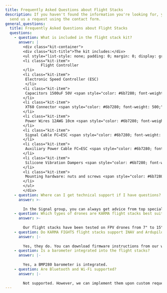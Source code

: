 ```yaml
---
title: Frequently Asked Questions about Flight Stacks
description: If you haven't found the information you're looking for, you can
  send us a request using the contact form.
general_questions:
  title: Frequently Asked Questions about Flight Stacks
  questions:
    - question: What is included in the flight stack kit?
      answer: |
        <div class="kit-container">
        <div class="kit-title">The kit includes:</div>
        <ul style="list-style: none; padding: 0; margin: 0; display: grid; grid-template-columns: repeat(auto-fit, minmax(300px, 1fr));">
        <li class="kit-item">
                Flight Controller
        </li>
        <li class="kit-item">
         Electronic Speed Controller (ESC)
         </li>
        <li class="kit-item">
         Capacitors 1500uF 50V <span style="color: #6b7280; font-weight: 500;">(2 pcs)</span>
        </li>
        <li class="kit-item">
         XT60 Connector <span style="color: #6b7280; font-weight: 500;">(1 pc)</span>
        </li>
        <li class="kit-item">
         Power Wires 12AWG 10cm <span style="color: #6b7280; font-weight: 500;">(2 pcs)</span>
        </li>
        <li class="kit-item">
         Signal Cable FC↔ESC <span style="color: #6b7280; font-weight: 500;">(JST SH 8p, 1 pc)</span>
        </li>
        <li class="kit-item">
         Auxiliary Power Cable FC↔ESC <span style="color: #6b7280; font-weight: 500;">(JST SH 4p, 1 pc)</span>
        </li>
        <li class="kit-item">
         Silicone Vibration Dampers <span style="color: #6b7280; font-weight: 500;">(8 pcs)</span>
        </li>
        <li class="kit-item">
         Mounting hardware: nuts and screws <span style="color: #6b7280; font-weight: 500;">(4 pcs each)</span>
        </li>
        </ul>
        </div>
    - question: Where can I get technical support if I have questions?
      answer: >-
        
        In the Signal group, you can always get advice from top specialists. You can also contact us directly at (063) 202 57 77.
    - question: Which types of drones are KARMA flight stacks best suited for?
      answer: >-
        
        Our flight stacks have been tested on FPV drones from 7" to 15" and have proven their reliability in real combat conditions.
    - question: Do KARMA FIGHTS flight stacks support INAV and Ardupilot firmware?
      answer: |-
        
        Yes, they do. You can download firmware instructions from our website.
    - question: Is a barometer integrated into the flight stacks?
      answer: |-
        
        Yes, a BMP280 barometer is integrated.
    - question: Are Bluetooth and Wi-Fi supported?
      answer: |-
        
        Not supported. However, we can implement them upon custom request.
---
```

